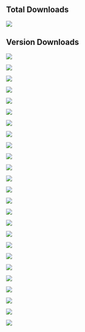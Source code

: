 ## Total Downloads
![](https://img.shields.io/github/downloads/vineetchoudhary/AppBox-iOSAppsWirelessInstallation/total.svg?style=flat-square)

## Version Downloads

![](https://img.shields.io/github/downloads/vineetchoudhary/AppBox-iOSAppsWirelessInstallation/3.1.0/total.svg?style=flat-square)

![](https://img.shields.io/github/downloads/vineetchoudhary/AppBox-iOSAppsWirelessInstallation/3.0.1/total.svg?style=flat-square)

![](https://img.shields.io/github/downloads/vineetchoudhary/AppBox-iOSAppsWirelessInstallation/3.0.0/total.svg?style=flat-square)

![](https://img.shields.io/github/downloads/vineetchoudhary/AppBox-iOSAppsWirelessInstallation/2.9.6/total.svg?style=flat-square)

![](https://img.shields.io/github/downloads/vineetchoudhary/AppBox-iOSAppsWirelessInstallation/2.9.5/total.svg?style=flat-square)

![](https://img.shields.io/github/downloads/vineetchoudhary/AppBox-iOSAppsWirelessInstallation/2.9.1/total.svg?style=flat-square)

![](https://img.shields.io/github/downloads/vineetchoudhary/AppBox-iOSAppsWirelessInstallation/2.9.0/total.svg?style=flat-square)

![](https://img.shields.io/github/downloads/vineetchoudhary/AppBox-iOSAppsWirelessInstallation/2.8.2/total.svg?style=flat-square)

![](https://img.shields.io/github/downloads/vineetchoudhary/AppBox-iOSAppsWirelessInstallation/2.8.1/total.svg?style=flat-square)

![](https://img.shields.io/github/downloads/vineetchoudhary/AppBox-iOSAppsWirelessInstallation/2.8.0/total.svg?style=flat-square)

![](https://img.shields.io/github/downloads/vineetchoudhary/AppBox-iOSAppsWirelessInstallation/2.7.2/total.svg?style=flat-square)

![](https://img.shields.io/github/downloads/vineetchoudhary/AppBox-iOSAppsWirelessInstallation/2.7.1/total.svg?style=flat-square)

![](https://img.shields.io/github/downloads/vineetchoudhary/AppBox-iOSAppsWirelessInstallation/2.7.0/total.svg?style=flat-square)

![](https://img.shields.io/github/downloads/vineetchoudhary/AppBox-iOSAppsWirelessInstallation/2.6.1/total.svg?style=flat-square)

![](https://img.shields.io/github/downloads/vineetchoudhary/AppBox-iOSAppsWirelessInstallation/2.6.0/total.svg?style=flat-square)

![](https://img.shields.io/github/downloads/vineetchoudhary/AppBox-iOSAppsWirelessInstallation/2.5.0/total.svg?style=flat-square)

![](https://img.shields.io/github/downloads/vineetchoudhary/AppBox-iOSAppsWirelessInstallation/2.3.0/total.svg?style=flat-square)

![](https://img.shields.io/github/downloads/vineetchoudhary/AppBox-iOSAppsWirelessInstallation/2.2.0/total.svg?style=flat-square)

![](https://img.shields.io/github/downloads/vineetchoudhary/AppBox-iOSAppsWirelessInstallation/2.1.2/total.svg?style=flat-square)

![](https://img.shields.io/github/downloads/vineetchoudhary/AppBox-iOSAppsWirelessInstallation/2.0.2/total.svg?style=flat-square)

![](https://img.shields.io/github/downloads/vineetchoudhary/AppBox-iOSAppsWirelessInstallation/2.0.1/total.svg?style=flat-square)

![](https://img.shields.io/github/downloads/vineetchoudhary/AppBox-iOSAppsWirelessInstallation/1.1.2/total.svg?style=flat-square)

![](https://img.shields.io/github/downloads/vineetchoudhary/AppBox-iOSAppsWirelessInstallation/1.1.1/total.svg?style=flat-square)

![](https://img.shields.io/github/downloads/vineetchoudhary/AppBox-iOSAppsWirelessInstallation/1.1.0/total.svg?style=flat-square)

![](https://img.shields.io/github/downloads/vineetchoudhary/AppBox-iOSAppsWirelessInstallation/1.0.0/total.svg?style=flat-square)
